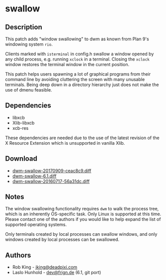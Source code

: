 swallow
=======

Description
-----------

This patch adds "window swallowing" to dwm as known from Plan 9's windowing
system `rio`.

Clients marked with `isterminal` in config.h swallow a window opened by
any child process, e.g. running `xclock` in a terminal.
Closing the `xclock` window restores the terminal window in the current
position.

This patch helps users spawning a lot of graphical programs from their
command line by avoiding cluttering the screen with many unusable terminals.
Being deep down in a directory hierarchy just does not make the use of
dmenu feasible.

Dependencies
------------

 * libxcb
 * Xlib-libxcb
 * xcb-res

These dependencies are needed due to the use of the latest revision of the X
Resource Extension which is unsupported in vanilla Xlib.

Download
--------

 * [dwm-swallow-20170909-ceac8c9.diff](dwm-swallow-20170909-ceac8c9.diff)
 * [dwm-swallow-6.1.diff](dwm-swallow-6.1.diff)
 * [dwm-swallow-20160717-56a31dc.diff](dwm-swallow-20160717-56a31dc.diff)

Notes
-----

The window swallowing functionality requires `dwm` to walk the process tree,
which is an inherently OS-specific task. Only Linux is supported at this time.
Please contact one of the authors if you would like to help expand the list
of supported operating systems.

Only terminals created by local processes can swallow windows, and only
windows created by local processes can be swallowed.

Authors
-------

 * Rob King - <jking@deadpixi.com>
 * Laslo Hunhold - <dev@frign.de> (6.1, git port)
